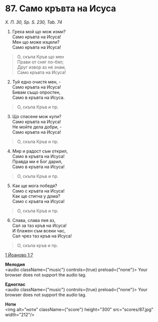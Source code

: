 # 87. Само кръвта на Исуса

_Х. П. 30, Sp. S. 230, Tab. 74_

1. Греха мой що мож изми?  
Само кръвта на Исуса!  
Мен що може изцели?  
Само кръвта на Исуса!  

> О, скъпа Кръв що мен  
> Прави от сняг по-бял;  
> Друг извор аз не знам,  
> Само кръвта на Исуса!

2. Туй едно очистя мен, -  
Само кръвта на Исуса!  
Бивам също опростен,  
Само в кръвта на Исуса.  

> О, скъпа Кръв и пр.  

3. Що спасене мож купи?  
Само кръвта на Исуса!  
Не мойте дела добри, -  
Само кръвта на Исуса!  

> О, скъпа Кръв и пр.  

4. Мир и радост съм открил,  
Само в кръвта на Исуса!  
Правда ми е Бог дарил,  
Само в кръвта на Исуса!  

> О, скъпа Кръв и пр.  

5. Как ще мога победя?  
Само с кръвта на Исуса!  
Как ще стигна у дома?  
Само с кръвта на Исуса!  

> О, скъпа Кръв и пр.  

6. Слава, слава пея аз,  
Сал за таз кръв на Исуса!  
И блажен съм всеки час,  
Сал чрез таз кръв на Исуса!  

> О, скъпа кръв и пр.

[1 Йоаново 1:7](http://biblia.bg/index.php?k=48&g=1&s=7)

**Мелодия**  
<audio className={"music"} controls={true} preload={"none"}>
    <source src="mp3/87.mp3" type="audio/mpeg"/>
    Your browser does not support the audio tag.
</audio>

**Едноглас**  
<audio className={"music"} controls={true} preload={"none"}>
    <source src="transp/87.mp3" type="audio/mpeg"/>
    Your browser does not support the audio tag.
</audio>

**Ноти**  
<img alt="ноти" className={"score"} height="300" src="scores/87.jpg" width="212"/>
